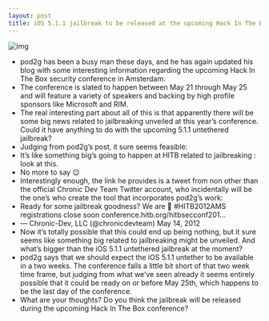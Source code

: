 ```yaml
---
layout: post
title: iOS 5.1.1 jailbreak to be released at the upcoming Hack In The Box conference?
---
```

![img](http://media.idownloadblog.com/wp-content/uploads/2011/12/gp_web1.png)
* pod2g has been a busy man these days, and he has again updated his blog with some interesting information regarding the upcoming Hack In The Box security conference in Amsterdam.
* The conference is slated to happen between May 21 through May 25 and will feature a variety of speakers and backing by high profile sponsors like Microsoft and RIM.
* The real interesting part about all of this is that apparently there will be some big news related to jailbreaking unveiled at this year’s conference. Could it have anything to do with the upcoming 5.1.1 untethered jailbreak?
* Judging from pod2g’s post, it sure seems feasible:
* It’s like something big’s going to happen at HITB related to jailbreaking : look at this.
* No more to say 😉
* Interestingly enough, the link he provides is a tweet from non other than the official Chronic Dev Team Twitter account, who incidentally will be the one’s who create the tool that incorporates pod2g’s work:
* Ready for some jailbreak goodness? We are 🙂 #HITB2012AMS registrations close soon conference.hitb.org/hitbsecconf201…
* — Chronic-Dev, LLC (@chronicdevteam) May 14, 2012
* Now it’s totally possible that this could end up being nothing, but it sure seems like something big related to jailbreaking might be unveiled. And what’s bigger than the iOS 5.1.1 untethered jailbreak at the moment?
* pod2g says that we should expect the iOS 5.1.1 untether to be available in a two weeks. The conference falls a little bit short of that two week time frame, but judging from what we’ve seen already it seems entirely possible that it could be ready on or before May 25th, which happens to be the last day of the conference.
* What are your thoughts? Do you think the jailbreak will be released during the upcoming Hack In The Box conference?

